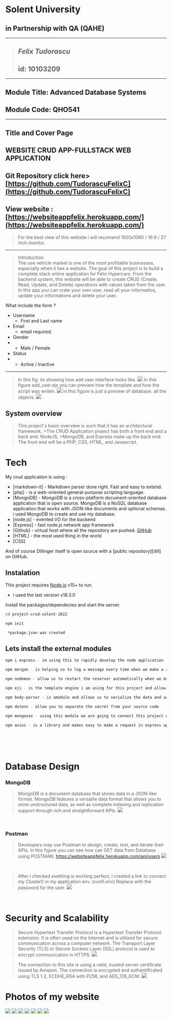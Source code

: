
# Solent University 
## in Partnership with QA (QAHE)

-----------------------------------------
> ## _Felix Tudorascu_
> ## id: 10103209
-----------------------------------------
## Module Title:	Advanced Database Systems
## Module Code:	   QHO541
-----------------------------------------


## Title and Cover Page

## WEBSITE CRUD APP-FULLSTACK WEB APPLICATION
## Git Repository click here> [https://github.com/TudorascuFelixC](https://github.com/TudorascuFelixC)
## View website : [https://websiteappfelix.herokuapp.com/](https://websiteappfelix.herokuapp.com/)

> For the best view of this website i will recomend 1920x1080 / 16:9 / 27 inch monitor.

---------------------------------------------------------------------

>Introduction <br>
The use vehicle market is one of the most profitable businesses, especially when it has a website. The goal of this project is to build a complete stack online application for Felix Hypercars. From the backend system, this website will be able to create CRUD (Create, Read, Update, and Delete) operations with values taken from the user. In this app you can crate your own user, read all your informatios, update your informations and delete your user. 

What include the form ?
- Username
   *  First and Last name
- Email
   * email required.
- Gender
-    * Male / Female
- Status
-    * Active / Inactive
  ---------------------------------------------------------------------
  > In this fig. its showing how add user interface looks like. 
![](https://github.com/TudorascuFelixC/CRUD_APP_2022/blob/main/assets/img/photos/form.jpg?raw=true)
> In this figure add_user.ejs you can preview how the template and how the script was writen.
![](https://github.com/TudorascuFelixC/CRUD_APP_2022/blob/main/assets/img/photos/add_user.jpg?raw=true)
>in this figure is just a preview of database. all the objects.
![](https://github.com/TudorascuFelixC/CRUD_APP_2022/blob/main/assets/img/photos/create-user-form.jpg?raw=true)


## System overview

>This project's basic overview is such that it has an architectural framework. >The CRUD Application project has both a front end and a back end. NodeJS, >MongoDB, and Express make up the back end.
>The front end will be a PHP, CSS, HTML, and Javascript.

# Tech

My crud application is using :


- [markdown-it] - Markdown parser done right. Fast and easy to extend.
- [php] - is a web-oriented general-purpose scripting language.
- [MongoDB] - MongoDB is a cross-platform document-oriented database application that is open source. MongoDB is a NoSQL database application that works with JSON-like documents and optional schemas. i used MongoDB to create and use my database.
- [node.js] - evented I/O for the backend
- [Express] - fast node.js network app framework
- [Github] - virtual host where all the repository are pushed. [GitHub](https://github.com/TudorascuFelixC)
- [HTML] - the most used thing in the world
- [CSS] 

And of course Dillinger itself is open source with a [public repository][dill]
 on GitHub.


## Instalation
This project requires [Node.js](https://nodejs.org/) v10+ to run.
* i used the last version v18.3.0
  
Install the packages/dependecies and start the server.
```sh
cd project-crud-solent-2022
```
```sh
npm init
```
```sh
 *package.json was created
 ```
 ## Lets install the external modules

 ```sh
npm i express - im using this to rapidly develop the node application
```
```sh
npm morgan - is helping us to log a message every time when we make a request
```
```sh
npm nodemon - allow us to restart the reserver automatically when we make changes in the project
```
```sh
npm ejs - is the template engine i am using for this project and allow us to create dynamic html
```
```sh
npm body-parser - is amodule and allows us to serialize the data and access the form data using body property
```
```sh
npm dotenv - allow you to separate the secret from your source code 
```
```sh
npm mongoose - using this module we are going to connect this project with MongoDB database 
```
```sh
npm axios - is a library and makes easy to make a request in express application
```


<br>
<br>
<br>

# Database Design
### MongoDB
>MongoDB is a document database that stores data in a JSON-like format. MongoDB features a versatile data format that allows you to store unstructured data, as well as complete indexing and replication support through rich and straightforward APIs.
![](https://github.com/TudorascuFelixC/CRUD_APP_2022/blob/main/assets/img/photos/database.jpg?raw=true)

<br>

### Postman
>Developers may use Postman to design, create, test, and iterate their APIs.
In this figure you can see how can GET data from Database using POSTMAN.
https://websiteappfelix.herokuapp.com/api/users
![](https://github.com/TudorascuFelixC/CRUD_APP_2022/blob/main/assets/img/photos/postman.jpg?raw=true)


<br>

>After i checked evething is working perfect, i created a link to connect my Cluster0 in my application env. (confi.env)
Replace <password> with the password for the <username> user. 
![](https://github.com/TudorascuFelixC/CRUD_APP_2022/blob/main/assets/img/photos/cluster0MongoDB.jpg?raw=true)

<br>



# Security and Scalability

> Secure Hypertext Transfer Protocol is a Hypertext Transfer Protocol extension. It is often used on the Internet and is utilised for secure communication across a computer network. The Transport Layer Security (TLS) or Secure Sockets Layer (SSL) protocol is used to encrypt communication in HTTPS.
![](https://github.com/TudorascuFelixC/CRUD_APP_2022/blob/main/assets/img/photos/cluster0MongoDB.jpg?raw=true)

>The connection to this site is using a valid, trusted server certificate issued by Amazon.
The connection is encrypted and authentificated using TLS 1.2, ECDHE_RSA with P256, and AES_128_GCM.
![](https://github.com/TudorascuFelixC/CRUD_APP_2022/blob/main/assets/img/photos/cluster0MongoDB.jpg?raw=true)





# Photos of my website
![](https://github.com/TudorascuFelixC/CRUD_APP_2022/blob/main/assets/img/photos/1.jpg?raw=true)
![](https://github.com/TudorascuFelixC/CRUD_APP_2022/blob/main/assets/img/photos/2.jpg?raw=true)
![](https://github.com/TudorascuFelixC/CRUD_APP_2022/blob/main/assets/img/photos/3.jpg?raw=true)
![](https://github.com/TudorascuFelixC/CRUD_APP_2022/blob/main/assets/img/photos/4.jpg?raw=true)
![](https://github.com/TudorascuFelixC/CRUD_APP_2022/blob/main/assets/img/photos/5.jpg?raw=true)
![](https://github.com/TudorascuFelixC/CRUD_APP_2022/blob/main/assets/img/photos/6.jpg?raw=true)
![](https://github.com/TudorascuFelixC/CRUD_APP_2022/blob/main/assets/img/photos/7.jpg?raw=true)









